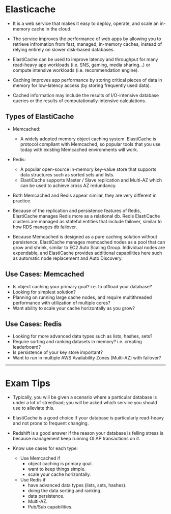 # Elasticache

- It is a web service that makes it easy to deploy, operate, and scale an
    in-memory cache in the cloud.
- The service improves the performance of web apps by allowing you to retrieve
    infromation from fast, managed, in-memory caches, instead of relying
    entirely on slower disk-based databases.

- ElastiCache can be used to improve latency and throughput for many read-heavy
    app workloads (i.e. SNS, gaming, media sharing...) or compute intensive
    workloads (i.e. recommendation engine).

- Caching improves app performance by storing critical pieces of data in memory
    for low-latency access (by storing frequently used data).
- Cached information may include the results of I/O-intensive database queries
    or the results of computationally-intensive calculations.

## Types of ElastiCache

- Memcached:
    - A widely adopted memory object caching system. ElastiCache is protocol
        compliant with Memcached, so popular tools that you use today with
        existing Memcached environments will work.

- Redis:
    - A popular open-source in-memory key-value store that supports data
        structures such as sorted sets and lists.
    - ElastiCache supports Master / Slave replication and Multi-AZ which can be
        used to achieve cross AZ redundancy.

- Both Memcached and Redis appear similar, they are very different in practice.
- Because of the replication and persistence features of Redis, ElastiCache
    manages Redis more as a relational db. Redis ElastiCache clusters are
    managed as stateful entities that include failover, similar to how RDS
    manages db failover.
- Because Memcached is designed as a pure caching solution without persistence,
    ElastiCache manages memcached nodes as a pool that can grow and shrink,
    similar to EC2 Auto Scaling Group. Individual nodes are expendable, and
    ElastiCache provides additional capabilities here such as automatic node
    replacement and Auto Discovery.

## Use Cases: Memcached

- Is object caching your primary goal? i.e. to offload your database?
- Looking for simplest solution?
- Planning on running large cache nodes, and require multithreaded performance
    with utilization of multiple cores?
- Want ability to scale your cache horizontally as you grow?

## Use Cases: Redis

- Looking for more advanced data types such as lists, hashes, sets?
- Require sorting and ranking datasets in memory? i.e. creating leaderboard?
- Is persistence of your key store important?
- Want to run in multiple AWS Availability Zones (Multi-AZ) with failover?

---

# Exam Tips

- Typically, you will be given a scenario where a particular database is under a
    lot of stree/load; you will be asked which service you should use to
    alleviate this.

- ElastiCache is a good choice if your database is particularly read-heavy and
    not prone to frequent changing.

- Redshift is a good answer if the reason your database is felling stress is
    because management keep running OLAP transactions on it.

- Know use cases for each type:
    - Use Memcached if
        - object caching is primary goal.
        - want to keep things simple.
        - scale your cache horizontally.
    - Use Redis if
        - have advanced data types (lists, sets, hashes).
        - doing the data sorting and ranking.
        - data persistence.
        - Multi-AZ.
        - Pub/Sub capabilities.

